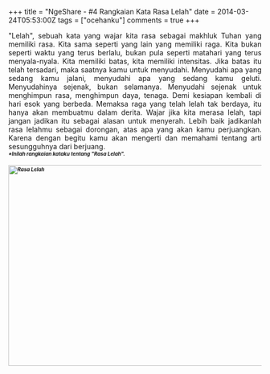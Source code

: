 +++
title = "NgeShare - #4 Rangkaian Kata Rasa Lelah"
date = 2014-03-24T05:53:00Z
tags = ["ocehanku"]
comments = true
+++

<div style="text-align: justify;">"Lelah", sebuah kata yang wajar kita rasa sebagai makhluk Tuhan yang memiliki rasa. Kita sama seperti yang lain yang memiliki raga. Kita bukan seperti waktu yang terus berlalu, bukan pula seperti matahari yang terus menyala-nyala. Kita memiliki batas, kita memiliki intensitas. Jika batas itu telah tersadari, maka saatnya kamu untuk menyudahi. Menyudahi apa yang sedang kamu jalani, menyudahi apa yang sedang kamu geluti. Menyudahinya sejenak, bukan selamanya. Menyudahi sejenak untuk menghimpun rasa, menghimpun daya, tenaga. Demi kesiapan kembali di hari esok yang berbeda. Memaksa raga yang telah lelah tak berdaya, itu hanya akan membuatmu dalam derita. Wajar jika kita merasa lelah, tapi jangan jadikan itu sebagai alasan untuk menyerah. Lebih baik jadikanlah rasa lelahmu sebagai dorongan, atas apa yang akan kamu perjuangkan. Karena dengan begitu kamu akan mengerti dan memahami tentang arti sesungguhnya dari berjuang.<br />
<b><span style="font-size: x-small;"><i>*Inilah rangkaian kataku tentang "Rasa Lelah".</i></span></b><br /><br /><b><span style="font-size: x-small;"><i><img alt="Rasa Lelah" border="0" height="400" src="https://2.bp.blogspot.com/-6mAOwJsPRO0/Uy9lmap33lI/AAAAAAAAELw/ma3SuE89LCY/s1600/rasalelah.jpg" title="Rasa Lelah" width="640" /></i></span></b></div>
